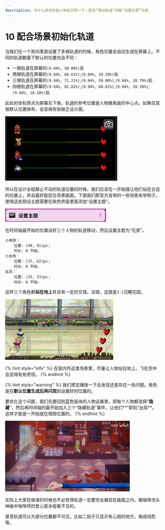 ```yaml
---
description: 为什么游戏开始人物会闪现一下；配合“移动轨道”讲解“设置主题”功能
---
```


# 10 配合场景初始化轨道

当我们在一个房间里面设置了多根轨道的时候，角色位置会自动生成在屏幕上。不同的轨道数量下默认的位置也会不同：

* 一根轨道在屏幕的`(9.94%, 50.00%)`处
* 两根轨道在屏幕的`(9.94%, 60.61%)`,`(9.94%, 39.39%)`处
* 三根轨道在屏幕的`(9.94%, 71.21%)`,`(9.94%, 50.00%)`,`(9.94%, 28.79%)`处
* 四根轨道在屏幕的`(9.94%, 81.82%)`,`(9.94%, 60.61%)`,`(9.94%, 39.39%)`,`(9.94%, 18.18%)`处

此处的坐标原点为屏幕左下角，轨道的参考位置是人物像素画的中心点。如果任其按默认位置排布，会显得有些缺乏设计感。

![](.gitbook/assets/10-01.png)

所以在设计全程静止不动的轨道位置的时候，我们应该在一开始就让他们站在合适的位置上，并且最好能契合背景画面。下面我们那官方自带的一些场景来举例子。使用这些预设主题需要在紫色界面里面添加“设置主题”。

![](.gitbook/assets/10-02.png)

在时间轴最开始的位置设好三个人物的轨道移动，然后设置主题为“花房”。

```text
小男孩：
    位置: (49, 91)px；
    时长: 0 节拍。
小女孩：
    位置: (37, 62)px；
    时长: 0 节拍.
玄凤：
    位置: (25, 33)px；
    时长: 0 节拍。
```

这样三个角色都**站在地上**并且有一定的交错。没错，这就是`3-1`沉睡花园。

![](.gitbook/assets/10-03.png)

{% hint style="info" %}
在室内外这类场景里，尽量让人物站在地上。飞在空中会显得有些奇怪。
{% endhint %}

{% hint style="warning" %}
我们预览播放一下会发现还是存在一些问题。角色是在**默认位置生成后再闪现**到设置好的位置的。

要优化这个问题，我们先要回到蓝色版块的人物设置里，把每个人物都选择“**隐藏**”，然后再时间轴的最开始加入三个“隐藏轨道”事件，让他们**“即刻”出现**。这样才能是一开始就在理想位置的。
{% endhint %}

![](.gitbook/assets/10-05.png)

实际上大家在做谱的时候也不必觉得轨道一定要完全展现在画面之内，像咖啡洗头神曲中咖啡师的爱心是全程看不见的。

甚至轨道可以大部分位置都不可见。比如二拍子只显示有心跳的地方，做成纯色等。

